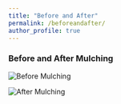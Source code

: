 ```yaml
---
title: "Before and After"
permalink: /beforeandafter/
author_profile: true
---
```


### Before and After Mulching 

![Before Mulching](images/mulchingbefore.jpg)

![After Mulching](images/mulchingafter.jpg)





